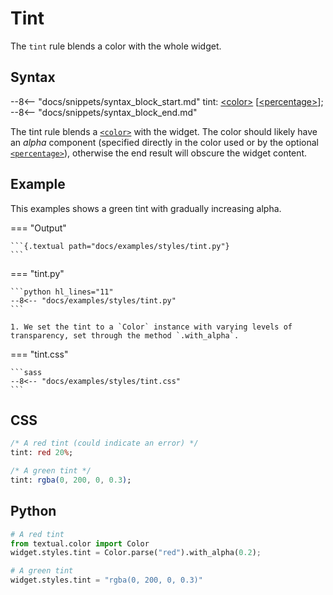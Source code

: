 # Tint

The `tint` rule blends a color with the whole widget.

## Syntax

--8<-- "docs/snippets/syntax_block_start.md"
tint: <a href="../../css_types/color">&lt;color&gt;</a> [<a href="../../css_types/percentage">&lt;percentage&gt;</a>];
--8<-- "docs/snippets/syntax_block_end.md"

The tint rule blends a [`<color>`](../css_types/color.md) with the widget. The color should likely have an _alpha_ component (specified directly in the color used or by the optional [`<percentage>`](../css_types/percentage.md)), otherwise the end result will obscure the widget content.

## Example

This examples shows a green tint with gradually increasing alpha.

=== "Output"

    ```{.textual path="docs/examples/styles/tint.py"}
    ```

=== "tint.py"

    ```python hl_lines="11"
    --8<-- "docs/examples/styles/tint.py"
    ```

    1. We set the tint to a `Color` instance with varying levels of transparency, set through the method `.with_alpha`.

=== "tint.css"

    ```sass
    --8<-- "docs/examples/styles/tint.css"
    ```

## CSS

```sass
/* A red tint (could indicate an error) */
tint: red 20%;

/* A green tint */
tint: rgba(0, 200, 0, 0.3);
```

## Python

```python
# A red tint
from textual.color import Color
widget.styles.tint = Color.parse("red").with_alpha(0.2);

# A green tint
widget.styles.tint = "rgba(0, 200, 0, 0.3)"
```
